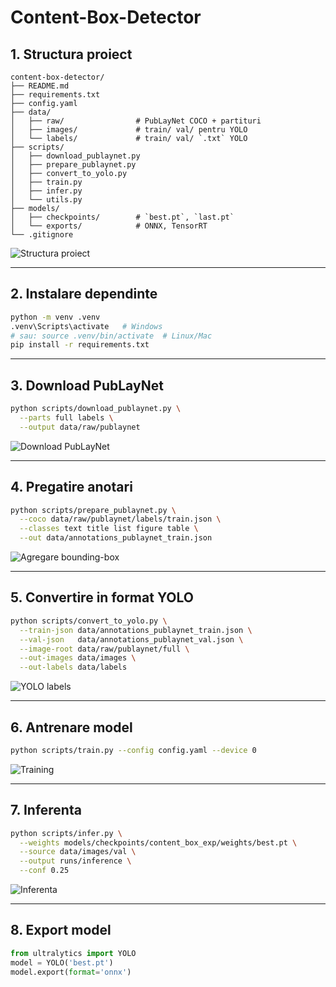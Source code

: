 # Content-Box-Detector

## 1. Structura proiect
```
content-box-detector/
├── README.md
├── requirements.txt
├── config.yaml
├── data/
│   ├── raw/                # PubLayNet COCO + partituri
│   ├── images/             # train/ val/ pentru YOLO
│   └── labels/             # train/ val/ `.txt` YOLO
├── scripts/
│   ├── download_publaynet.py
│   ├── prepare_publaynet.py
│   ├── convert_to_yolo.py
│   ├── train.py
│   ├── infer.py
│   └── utils.py
├── models/
│   ├── checkpoints/        # `best.pt`, `last.pt`
│   └── exports/            # ONNX, TensorRT
└── .gitignore
```

![Structura proiect](docs/structure.png)

---

## 2. Instalare dependinte
```bash
python -m venv .venv
.venv\Scripts\activate   # Windows
# sau: source .venv/bin/activate  # Linux/Mac
pip install -r requirements.txt
```

---

## 3. Download PubLayNet
```bash
python scripts/download_publaynet.py \
  --parts full labels \
  --output data/raw/publaynet
```

![Download PubLayNet](docs/download.png)

---

## 4. Pregatire anotari
```bash
python scripts/prepare_publaynet.py \
  --coco data/raw/publaynet/labels/train.json \
  --classes text title list figure table \
  --out data/annotations_publaynet_train.json
```

![Agregare bounding-box](docs/prepare.png)

---

## 5. Convertire in format YOLO
```bash
python scripts/convert_to_yolo.py \
  --train-json data/annotations_publaynet_train.json \
  --val-json   data/annotations_publaynet_val.json \
  --image-root data/raw/publaynet/full \
  --out-images data/images \
  --out-labels data/labels
```

![YOLO labels](docs/convert.png)

---

## 6. Antrenare model
```bash
python scripts/train.py --config config.yaml --device 0
```

![Training](docs/train.png)

---

## 7. Inferenta
```bash
python scripts/infer.py \
  --weights models/checkpoints/content_box_exp/weights/best.pt \
  --source data/images/val \
  --output runs/inference \
  --conf 0.25
```

![Inferenta](docs/infer.png)

---

## 8. Export model
```python
from ultralytics import YOLO
model = YOLO('best.pt')
model.export(format='onnx')

